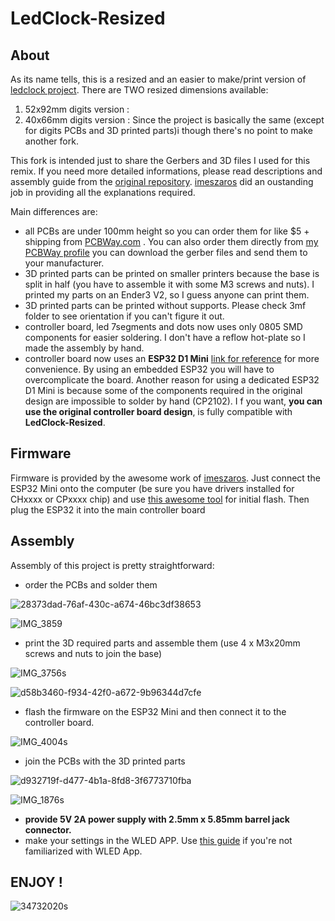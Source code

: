 # LedClock-Resized

## About

As its name tells, this is a resized and an easier to make/print version of [ledclock project](https://github.com/imeszaros/ledclock). 
There are TWO resized dimensions available: 
  1. 52x92mm digits version : 
  2. 40x66mm digits version : 
 Since the project is basically the same (except for digits PCBs and 3D printed parts)i though there's no point to make another fork.

This fork is intended just to share the Gerbers and 3D files I used for this remix. If you need more detailed informations, please read descriptions and assembly guide from the [original repository](https://github.com/imeszaros/ledclock).
[imeszaros](https://github.com/imeszaros) did an oustanding job in providing all the explanations required. 

Main differences are:

- all PCBs are under 100mm height so you can order them for like $5 + shipping from [PCBWay.com](https://www.pcbway.com/) .
You can also order them directly from [my PCBWay profile](https://www.pcbway.com/project/member/?bmbno=1D9FACD8-0C52-4C) you can download the gerber files and send them to your manufacturer. 
- 3D printed parts can be printed on smaller printers because the base is split in half (you have to assemble it with some M3 screws and nuts). I printed my parts on an Ender3 V2, so I guess anyone can print them.
- 3D printed parts can be printed without supports. Please check 3mf folder to see orientation if you can't figure it out.
- controller board, led 7segments and dots now uses only 0805 SMD components for easier soldering. I don't have a reflow hot-plate so I made the assembly by hand.
- controller board now uses an **ESP32 D1 Mini** [link for reference](https://www.aliexpress.com/item/1005003746817278.html) for more convenience. By using an embedded ESP32 you will have to overcomplicate the board. Another reason for using a dedicated ESP32 D1 Mini is because some of the components required in the original design are impossible to solder by hand (CP2102). I
f you want, **you can use the original controller board design**, is fully compatible with **LedClock-Resized**.

## Firmware

Firmware is provided by the awesome work of [imeszaros](https://github.com/imeszaros). 
Just connect the ESP32 Mini onto the computer (be sure you have drivers installed for CHxxxx or CPxxxx chip) and use [this awesome tool](https://imeszaros.github.io/ledclock/) for initial flash. Then plug the ESP32 it into the main controller board

## Assembly

Assembly of this project is pretty straightforward: 
- order the PCBs and solder them

![28373dad-76af-430c-a674-46bc3df38653](https://user-images.githubusercontent.com/33284097/225260832-e014ee05-3100-40c5-8c8a-fdfabf3fa48a.jpg)

![IMG_3859](https://user-images.githubusercontent.com/33284097/225264999-68a3b3eb-f121-4b17-bbce-71934203925d.jpg)


- print the 3D required parts and assemble them (use 4 x M3x20mm screws and nuts to join the base)

![IMG_3756s](https://user-images.githubusercontent.com/33284097/225260905-eb07e417-62f4-4fcd-8a7b-c8a6aaa48eae.jpg)

![d58b3460-f934-42f0-a672-9b96344d7cfe](https://user-images.githubusercontent.com/33284097/225268872-84bfbeff-a710-4290-a9c6-510880cce183.jpg)


- flash the firmware on the ESP32 Mini and then connect it to the controller board.

![IMG_4004s](https://user-images.githubusercontent.com/33284097/225225687-42c8acf4-887e-4b77-9996-423cc3cb9869.jpg)

- join the PCBs with the 3D printed parts

![d932719f-d477-4b1a-8fd8-3f6773710fba](https://user-images.githubusercontent.com/33284097/225263167-3286ab95-2398-4f4f-985e-f0eda899dea5.jpg)

![IMG_1876s](https://user-images.githubusercontent.com/33284097/225265164-2a76d4e5-60c1-4a1f-b002-5c01b62f5aec.jpg)


- **provide 5V 2A power supply with  2.5mm x 5.85mm barrel jack connector.** 
- make your settings in the WLED APP. Use [this guide](https://github.com/imeszaros/ledclock/blob/master/ledclock/users-guide.md) if you're not familiarized with WLED App.

## ENJOY !

![34732020s](https://user-images.githubusercontent.com/33284097/225227034-317f5321-3a94-4aa8-82e6-43c88644d651.jpg)



